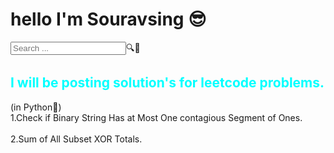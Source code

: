 <h1><b>hello I'm Souravsing 😎</b></h1>

<input id="searchbar" onkeyup="search_animal()" type="text"
        name="search" placeholder="Search ...">🔍🔎
<h2 style="color:aqua">I will be posting solution's for leetcode problems.</h2>
(in Python🐍)
<br>
<a href="1" style="text-decoration:none" class="blog">1.Check if Binary String Has at Most One contagious Segment of Ones.</a><br><br>
<a href="2" style="text-decoration:none" class="blog">2.Sum of All Subset XOR Totals.</a>
<script src="./search.js"></script>
